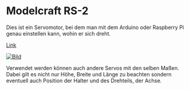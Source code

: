 Modelcraft RS-2
===============

Dies ist ein Servomotor, bei dem man mit dem Arduino oder Raspberry Pi genau einstellen kann, wohin er sich dreht.

[Link](http://www.servodatabase.com/servo/modelcraft/rs-2)

[![Bild](http://www.servodatabase.com/images/servos/modelcraft-rs-2.jpg)](http://www.servodatabase.com/servo/modelcraft/rs-2)

Verwendet werden können auch andere Servos mit den selben Maßen. Dabei gilt es nicht nur Höhe, Breite und Länge zu beachten sondern eventuell auch Position der Halter und des Drehteils, der Achse.
